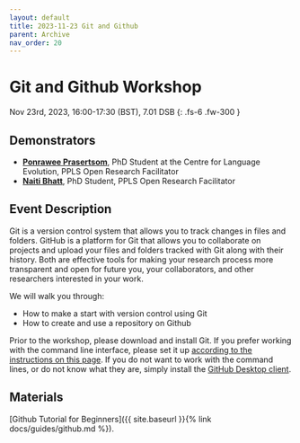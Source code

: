 ```yaml
---
layout: default
title: 2023-11-23 Git and Github
parent: Archive
nav_order: 20
---
```


# Git and Github Workshop

Nov 23rd, 2023, 16:00-17:30 (BST), 7.01 DSB
{: .fs-6 .fw-300 }

## Demonstrators

* [**Ponrawee Prasertsom**](https://ponraw.ee/), PhD Student at the Centre for Language Evolution, PPLS Open Research Facilitator
* [**Naiti Bhatt**](https://naitisb.github.io/), PhD Student, PPLS Open Research Facilitator

## Event Description

Git is a version control system that allows you to track changes in files and folders. GitHub is a platform for Git that allows you to collaborate on projects and upload your files and folders tracked with Git along with their history. Both are effective tools for making your research process more transparent and open for future you, your collaborators, and other researchers interested in your work.

We will walk you through:
- How to make a start with version control using Git
- How to create and use a repository on Github

Prior to the workshop, please download and install Git. If you prefer working with the command line interface, please set it up [according to the instructions on this page](https://docs.github.com/en/get-started/quickstart/set-up-git). If you do not want to work with the command lines, or do not know what they are, simply install the [GitHub Desktop client](https://desktop.github.com/).


## Materials

[Github Tutorial for Beginners]({{ site.baseurl }}{% link docs/guides/github.md %}).
